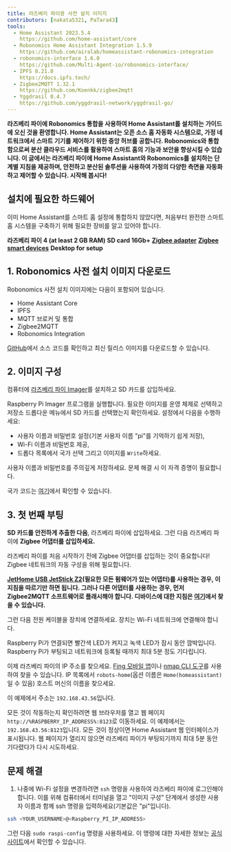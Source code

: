 ```yaml
---
title: 라즈베리 파이용 사전 설치 이미지
contributors: [nakata5321, PaTara43]
tools:
  - Home Assistant 2023.5.4
    https://github.com/home-assistant/core
  - Robonomics Home Assistant Integration 1.5.9
    https://github.com/airalab/homeassistant-robonomics-integration
  - robonomics-interface 1.6.0
    https://github.com/Multi-Agent-io/robonomics-interface/
  - IPFS 0.21.0
    https://docs.ipfs.tech/
  - Zigbee2MQTT 1.32.1
    https://github.com/Koenkk/zigbee2mqtt
  - Yggdrasil 0.4.7
    https://github.com/yggdrasil-network/yggdrasil-go/
---
```


**라즈베리 파이에 Robonomics 통합을 사용하여 Home Assistant를 설치하는 가이드에 오신 것을 환영합니다. Home Assistant는 오픈 소스 홈 자동화 시스템으로, 가정 네트워크에서 스마트 기기를 제어하기 위한 중앙 허브를 공합니다. Robonomics와 통합함으로써 분산 클라우드 서비스를 활용하여 스마트 홈의 기능과 보안을 향상시킬 수 있습니다. 이 글에서는 라즈베리 파이에 Home Assistant와 Robonomics를 설치하는 단계별 지침을 제공하며, 안전하고 분산된 솔루션을 사용하여 가정의 다양한 측면을 자동화하고 제어할 수 있습니다. 시작해 봅시다!**

## 설치에 필요한 하드웨어

이미 Home Assistant를 스마트 홈 설정에 통합하지 않았다면, 처음부터 완전한 스마트 홈 시스템을 구축하기 위해 필요한 장비를 알고 있어야 합니다.

  <robo-wiki-grid-element-wrapper textAlign="center" :columns="3" flexible>
    <robo-wiki-grid-element>
      <robo-wiki-picture src="home-assistant/need_2.png" /> 
      <b>라즈베리 파이 4 (at least 2 GB RAM)</b>
    </robo-wiki-grid-element>
    <robo-wiki-grid-element>
      <robo-wiki-picture src="home-assistant/need_3.png" /> 
      <b>SD card 16Gb+</b>
    </robo-wiki-grid-element>
    <robo-wiki-grid-element>
      <robo-wiki-picture src="home-assistant/need_7.png" /> 
      <a href="https://www.zigbee2mqtt.io/information/supported_adapters.html" target="_blank"><b>Zigbee adapter</b></a>
    </robo-wiki-grid-element>
  </robo-wiki-grid-element-wrapper>

  <robo-wiki-grid-element-wrapper textAlign="center" :columns="2">
    <robo-wiki-grid-element>
      <robo-wiki-picture src="home-assistant/need_5.png" />
      <a href="https://www.zigbee2mqtt.io/supported-devices/" target="_blank"><b>Zigbee smart devices</b></a>
    </robo-wiki-grid-element>
    <robo-wiki-grid-element>
      <robo-wiki-picture src="home-assistant/need_9.png" />
      <b>Desktop for setup</b>
    </robo-wiki-grid-element>
  </robo-wiki-grid-element-wrapper>


## 1. Robonomics 사전 설치 이미지 다운로드

Robonomics 사전 설치 이미지에는 다음이 포함되어 있습니다.
- Home Assistant Core
- IPFS
- MQTT 브로커 및 통합
- Zigbee2MQTT
- Robonomics Integration

<robo-wiki-button label="Download image (~528 Mb)" link="https://crustipfs.info/ipfs/QmeDPrNYLQKFCZgPmxyxDWSAXSjSaw7Dx46d9p3JSGM1hA?filename=robonomics_rpi.xz&download=true" />

<robo-wiki-note type="warning" title="For advanced users">

[GitHub](https://github.com/airalab/Robonomics-HomeAssistant-image/releases)에서 소스 코드를 확인하고 최신 릴리스 이미지를 다운로드할 수 있습니다.

</robo-wiki-note>


## 2. 이미지 구성

컴퓨터에 [라즈베리 파이 Imager](https://www.raspberrypi.com/software/)를 설치하고 SD 카드를 삽입하세요.

<robo-wiki-picture src="home-assistant/insert-sd-card.gif" alt="insert SD card" />


Raspberry Pi Imager 프로그램을 실행합니다. 필요한 이미지를 운영 체제로 선택하고 저장소 드롭다운 메뉴에서 SD 카드를 선택했는지 확인하세요. 
설정에서 다음을 수행하세요:
- 사용자 이름과 비밀번호 설정(기본 사용자 이름 "pi"를 기억하기 쉽게 저장),  
- Wi-Fi 이름과 비밀번호 제공, 
- 드롭다 목록에서 국가 선택
그리고 이미지를 `Write`하세요. 
                   
<robo-wiki-note type="note">사용자 이름과 비밀번호를 주의깊게 저장하세요. 문제 해결 시 이 자격 증명이 필요합니다.</robo-wiki-note>
                        
<robo-wiki-video autoplay loop controls :videos="[{src: 'https://cloudflare-ipfs.com/ipfs/QmSZM7uVizqQjLnKJy2kifs9uDZB91MgALDBARenkzU3mb', type:'mp4'}]" cover="covers/cover-1.png" />

국가 코드는 [여기](https://en.wikipedia.org/wiki/List_of_ISO_3166_country_codes)에서 확인할 수 있습니다.

## 3. 첫 번째 부팅

**SD 카드를 안전하게 추출한 다음**, 라즈베리 파이에 삽입하세요. 그런 다음 라즈베리 파이에 **Zigbee 어댑터를 삽입하세요.**

<robo-wiki-note type="warning">라즈베리 파이를 처음 시작하기 전에 Zigbee 어댑터를 삽입하는 것이 중요합니다! 
Zigbee 네트워크의 자동 구성을 위해 필요합니다.</robo-wiki-note>

**[JetHome USB JetStick Z2](https://jethome.ru/z2/?sl=en)(필요한 모든 펌웨어가 있는 어댑터)를 사용하는 경우, 이 지침을 따르기만 하면 됩니다. 그러나 다른 어댑터를 사용하는 경우, 먼저 Zigbee2MQTT 소프트웨어로 플래시해야 합니다. 디바이스에 대한 지침은 [여기](https://www.zigbee2mqtt.io/information/supported_adapters.html)에서 찾을 수 있습니다.**

그런 다음 전원 케이블을 장치에 연결하세요. 장치는 Wi-Fi 네트워크에 연결해야 합니다. 

<robo-wiki-picture src="home-assistant/first-start.gif" alt="first boot" />

Raspberry Pi가 연결되면 빨간색 LED가 켜지고 녹색 LED가 잠시 동안 깜박입니다. Raspberry Pi가 부팅되고 네트워크에 등록될 때까지 최대 5분 정도 기다립니다.

이제 라즈베리 파이의 IP 주소를 찾으세요. [Fing 모바일 앱](https://www.fing.com/products)이나 
[nmap CLI 도구](https://vitux.com/find-devices-connected-to-your-network-with-nmap/)를 사용하여 찾을 수 있습니다. IP 목록에서 `robots-home`(옵션 이름은 `Home(homeassistant)`일 수 있음) 
호스트 머신의 이름을 찾으세요. 

이 예제에서 주소는 `192.168.43.56`입니다. 

모든 것이 작동하는지 확인하려면 웹 브라우저를 열고 웹 페이지 `http://%RASPBERRY_IP_ADDRESS%:8123`로 이동하세요. 이 예제에서는 `192.168.43.56:8123`입니다.
모든 것이 정상이면 Home Assistant 웹 인터페이스가 표시됩니다. 웹 페이지가 열리지 않으면 라즈베리 파이가 부팅되기까지 최대 5분 동안 기다렸다가 다시 시도하세요. 

<robo-wiki-video loop controls :videos="[{src: 'https://crustipfs.info/ipfs/QmXjFaTd81dLrMgADtENmSqbS2uJuLJUgQUrmDu2CsSuAq', type:'mp4'}]"  cover="covers/cover-2.png" />


## 문제 해결

1. 나중에 Wi-Fi 설정을 변경하려면 `ssh` 명령을 사용하여 라즈베리 파이에 로그인해야 합니다. 이를 위해 컴퓨터에서 터미널을 열고
"이미지 구성" 단계에서 생성한 사용자 이름과 함께 ssh 명령을 입력하세요(기본값은 "pi"입니다). 

<code-helper additionalLine="your_username@your_hostname">

```bash
ssh <YOUR_USERNAME>@<Raspberry_PI_IP_ADDRESS>
```
</code-helper>

그런 다음 `sudo raspi-config` 명령을 사용하세요. 이 명령에 대한 자세한 정보는 [공식 사이트](https://www.raspberrypi.com/documentation/computers/configuration.html)에서 확인할 수 있습니다.
